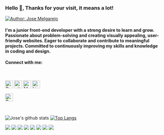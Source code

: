 ### Hello 👋, Thanks for your visit, it means a lot!     
<p></p>       

[![Author: Jose Melgarejo](https://img.shields.io/badge/I'm-Jose_Melgarejo-gggddd.svg)](#)
#### I'm a junior front-end developer with a strong desire to learn and grow. Passionate about problem-solving and creating visually appealing, user-friendly websites. Eager to collaborate and contribute to meaningful projects. Committed to continuously improving my skills and knowledge in coding and design.
#### Connect with me:
<br>
<p>
<a href="https://jose-melgarejo.com/"><img alt="Portfolio URL" src="https://img.shields.io/twitter/url?label=Portfolio%20URL&logo=heroku&style=social&url=https%3A%2F%2FJose" height="25"></a> 
<a href="https://github.com/jose-melga"><img alt="github URL" src="https://img.shields.io/twitter/url?label=Jose-Melga&logo=github&logoColor=red&style=social&url=https%3A%2F%2Fgithub.com" height="25"></a>
<a href="mailto:josemelgarejo821@gmail.com"><img alt="Mailto" src="https://img.shields.io/twitter/url?label=E-mail&logo=gmail&style=social&url=https%3A%2F%2FJose" height="25"></a>
<a href="https://www.linkedin.com/in/jose-melga"><img alt="Linkedin URL" src="https://img.shields.io/twitter/url?label=Jose-Melga&logo=Linkedin&style=social&url=https%3A%2F%2Fwww.linkedin.com%2Fin%2FJose-Melga" height="25">

<a href="https://jose-melgarejo.com/doc/Resume%20-%20Jose%20Melgarejo.pdf"><img alt="Resume URL" src="https://img.shields.io/twitter/url?label=Resume.pdf&logo=r&logoColor=green&style=social&url=https%3A%2F%2Fgithub.com" height="25"></a></p><br>

![Jose's github stats](https://github-readme-stats.vercel.app/api?username=jose-melga&show_icons=true&title_color=28ea80&text_color=f3f3f3&bg_color=094785)
[![Top Langs](https://github-readme-stats.vercel.app/api/top-langs/?username=jose-melga&layout=compact&title_color=28ea80&text_color=f3f3f3&bg_color=094785)](https://github.com/Jose-Melga/github-readme-stats)
<br><p>
<img src="https://img.shields.io/badge/html5%20-%23E34F26.svg?&style=for-the-badge&logo=html5&logoColor=white"/> 
<img src="https://img.shields.io/badge/css3%20-%231572B6.svg?&style=for-the-badge&logo=css3&logoColor=white"/> 
<img src="https://img.shields.io/badge/bootstrap%20-%23563D7C.svg?&style=for-the-badge&logo=bootstrap&logoColor=white"/> 
<img src="https://img.shields.io/badge/javascript%20-%8a6d3b.svg?&style=for-the-badge&logo=javascript&logoColor=%23F7DF1E"/> 
<img src="https://img.shields.io/badge/jquery%20-%230769AD.svg?&style=for-the-badge&logo=jquery&logoColor=white"/> 
<img src="https://img.shields.io/badge/Wordpress-21759B?style=for-the-badge&logo=wordpress&logoColor=white"/> 
<img src="https://img.shields.io/badge/react%20-%2320232a.svg?&style=for-the-badge&logo=react&logoColor=%2361DAFB"/> 
<img src="https://img.shields.io/badge/github%20-%23121011.svg?&style=for-the-badge&logo=github&logoColor=white"/>
<br>

</p>

<!--
**jose-melga/Jose-Melga** is a ✨ _special_ ✨ repository because its `README.md` (this file) appears on your GitHub profile.

Here are some ideas to get you started:

- 🔭 I’m currently working on ...
- 🌱 I’m currently learning ...
- 👯 I’m looking to collaborate on ...
- 🤔 I’m looking for help with ...
- 💬 Ask me about ...
- 📫 How to reach me: ...
- 😄 Pronouns: ...
- ⚡ Fun fact: ...
-->
